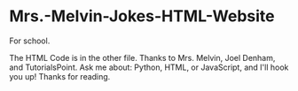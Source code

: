 # Mrs.-Melvin-Jokes-HTML-Website
For school.

The HTML Code is in the other file.
Thanks to Mrs. Melvin, Joel Denham, and TutorialsPoint.
Ask me about: Python, HTML, or JavaScript, and I'll hook you up!
Thanks for reading.
